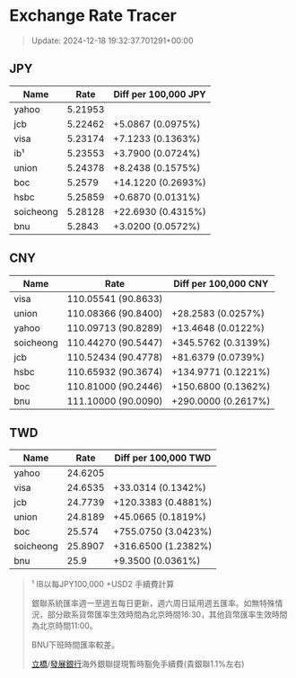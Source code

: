 # Exchange Rate Tracer

> Update: 2024-12-18 19:32:37.701291+00:00

## JPY

| Name      |    Rate | Diff per 100,000 JPY   |
|-----------|---------|------------------------|
| yahoo     | 5.21953 |                        |
| jcb       | 5.22462 | +5.0867 (0.0975%)      |
| visa      | 5.23174 | +7.1233 (0.1363%)      |
| ib¹       | 5.23553 | +3.7900 (0.0724%)      |
| union     | 5.24378 | +8.2438 (0.1575%)      |
| boc       | 5.2579  | +14.1220 (0.2693%)     |
| hsbc      | 5.25859 | +0.6870 (0.0131%)      |
| soicheong | 5.28128 | +22.6930 (0.4315%)     |
| bnu       | 5.2843  | +3.0200 (0.0572%)      |

## CNY

| Name      | Rate                | Diff per 100,000 CNY   |
|-----------|---------------------|------------------------|
| visa      | 110.05541	(90.8633) |                        |
| union     | 110.08366	(90.8400) | +28.2583 (0.0257%)     |
| yahoo     | 110.09713	(90.8289) | +13.4648 (0.0122%)     |
| soicheong | 110.44270	(90.5447) | +345.5762 (0.3139%)    |
| jcb       | 110.52434	(90.4778) | +81.6379 (0.0739%)     |
| hsbc      | 110.65932	(90.3674) | +134.9771 (0.1221%)    |
| boc       | 110.81000	(90.2446) | +150.6800 (0.1362%)    |
| bnu       | 111.10000	(90.0090) | +290.0000 (0.2617%)    |

## TWD

| Name      |    Rate | Diff per 100,000 TWD   |
|-----------|---------|------------------------|
| yahoo     | 24.6205 |                        |
| visa      | 24.6535 | +33.0314 (0.1342%)     |
| jcb       | 24.7739 | +120.3383 (0.4881%)    |
| union     | 24.8189 | +45.0665 (0.1819%)     |
| boc       | 25.574  | +755.0750 (3.0423%)    |
| soicheong | 25.8907 | +316.6500 (1.2382%)    |
| bnu       | 25.9    | +9.3500 (0.0361%)      |


> ¹ IB以每JPY100,000 +USD2 手續費計算
>
> 銀聯系統匯率週一至週五每日更新，週六周日延用週五匯率。如無特殊情況，部分歐系貨幣匯率生效時間為北京時間16:30，其他貨幣匯率生效時間為北京時間11:00。
>
> BNU下班時間匯率較差。
>
> [立橋](https://www.wlbank.com.mo/uploads/ueditor/file/20181211/1544536513900230.pdf)/[發展銀行](https://www.mdb.com.mo/Service_Charges_20230728.pdf)海外銀聯提現暫時豁免手續費(貴銀聯1.1%左右)

